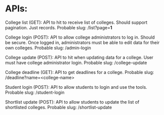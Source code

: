 APIs:
=====

College list (GET): API to hit to receive list of colleges. Should
support pagination. Just records. Probable slug: /list?page=**1**

College login (POST): API to allow college administrators to log in.
Should be secure. Once logged in, administrators must be able to edit
data for their own colleges. Probable slug: /admin-login

College update (POST): API to hit when updating data for a college. User
must have college administrator login. Probable slug: /college-update

College deadline (GET): API to get deadlines for a college. Probable
slug: /deadline?name=&lt;college-name&gt;

Student login (POST): API to allow students to login and use the tools. Probable slug: /student-login

Shortlist update (POST): API to allow students to update the list of
shortlisted colleges. Probable slug: /shortlist-update

